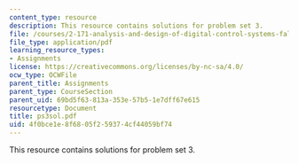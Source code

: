 ```yaml
---
content_type: resource
description: This resource contains solutions for problem set 3.
file: /courses/2-171-analysis-and-design-of-digital-control-systems-fall-2006/4f0bce1e8f6805f259374cf44059bf74_ps3sol.pdf
file_type: application/pdf
learning_resource_types:
- Assignments
license: https://creativecommons.org/licenses/by-nc-sa/4.0/
ocw_type: OCWFile
parent_title: Assignments
parent_type: CourseSection
parent_uid: 69bd5f63-813a-353e-57b5-1e7dff67e615
resourcetype: Document
title: ps3sol.pdf
uid: 4f0bce1e-8f68-05f2-5937-4cf44059bf74
---
```

This resource contains solutions for problem set 3.